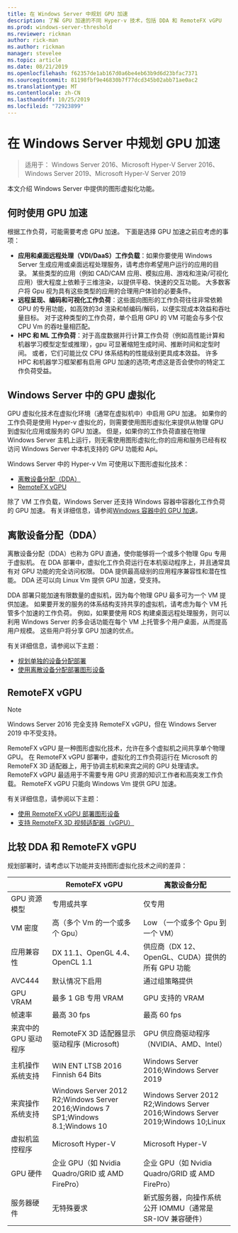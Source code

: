 ```yaml
---
title: 在 Windows Server 中规划 GPU 加速
description: 了解 GPU 加速的不同 Hyper-v 技术，包括 DDA 和 RemoteFX vGPU
ms.prod: windows-server-threshold
ms.reviewer: rickman
author: rick-man
ms.author: rickman
manager: stevelee
ms.topic: article
ms.date: 08/21/2019
ms.openlocfilehash: f62357de1ab167d0a6be4eb63b9d6d23bfac7371
ms.sourcegitcommit: 81198fbf9e46830b7f77dcd345b02abb71ae0ac2
ms.translationtype: MT
ms.contentlocale: zh-CN
ms.lasthandoff: 10/25/2019
ms.locfileid: "72923899"
---
```

# <a name="plan-for-gpu-acceleration-in-windows-server"></a>在 Windows Server 中规划 GPU 加速

> 适用于： Windows Server 2016、Microsoft Hyper-V Server 2016、Windows Server 2019、Microsoft Hyper-V Server 2019

本文介绍 Windows Server 中提供的图形虚拟化功能。

## <a name="when-to-use-gpu-acceleration"></a>何时使用 GPU 加速

根据工作负荷，可能需要考虑 GPU 加速。 下面是选择 GPU 加速之前应考虑的事项：

- **应用和桌面远程处理（VDI/DaaS）工作负载**：如果你要使用 Windows Server 生成应用或桌面远程处理服务，请考虑你希望用户运行的应用的目录。 某些类型的应用（例如 CAD/CAM 应用、模拟应用、游戏和渲染/可视化应用）很大程度上依赖于三维渲染，以提供平稳、快速的交互功能。 大多数客户将 Gpu 视为具有这些类型的应用的合理用户体验的必要条件。
- **远程呈现、编码和可视化工作负荷**：这些面向图形的工作负荷往往非常依赖 GPU 的专用功能，如高效的3d 渲染和帧编码/解码，以便实现成本效益和吞吐量目标。 对于这种类型的工作负荷，单个启用 GPU 的 VM 可能会与多个仅 CPU Vm 的吞吐量相匹配。
- **HPC 和 ML 工作负荷**：对于高度数据并行计算工作负荷（例如高性能计算和机器学习模型定型或推理），gpu 可显著缩短生成时间、推断时间和定型时间。 或者，它们可能比仅 CPU 体系结构的性能级别更具成本效益。 许多 HPC 和机器学习框架都有启用 GPU 加速的选项;考虑这是否会使你的特定工作负荷受益。

## <a name="gpu-virtualization-in-windows-server"></a>Windows Server 中的 GPU 虚拟化

GPU 虚拟化技术在虚拟化环境（通常在虚拟机中）中启用 GPU 加速。 如果你的工作负荷是使用 Hyper-v 虚拟化的，则需要使用图形虚拟化来提供从物理 GPU 到虚拟化应用或服务的 GPU 加速。 但是，如果你的工作负荷直接在物理 Windows Server 主机上运行，则无需使用图形虚拟化;你的应用和服务已经有权访问 Windows Server 中本机支持的 GPU 功能和 Api。

Windows Server 中的 Hyper-v Vm 可使用以下图形虚拟化技术：

- [离散设备分配（DDA）](#discrete-device-assignment-dda)
- [RemoteFX vGPU](#remotefx-vgpu)

除了 VM 工作负载，Windows Server 还支持 Windows 容器中容器化工作负荷的 GPU 加速。 有关详细信息，请参阅[Windows 容器中的 GPU 加速](https://docs.microsoft.com/virtualization/windowscontainers/deploy-containers/gpu-acceleration)。

## <a name="discrete-device-assignment-dda"></a>离散设备分配（DDA）

离散设备分配（DDA）也称为 GPU 直通，使你能够将一个或多个物理 Gpu 专用于虚拟机。 在 DDA 部署中，虚拟化工作负荷运行在本机驱动程序上，并且通常具有对 GPU 功能的完全访问权限。 DDA 提供最高级别的应用程序兼容性和潜在性能。 DDA 还可以向 Linux Vm 提供 GPU 加速，受支持。

DDA 部署只能加速有限数量的虚拟机，因为每个物理 GPU 最多可为一个 VM 提供加速。 如果要开发的服务的体系结构支持共享的虚拟机，请考虑为每个 VM 托管多个加速的工作负荷。 例如，如果要使用 RDS 构建桌面远程处理服务，则可以利用 Windows Server 的多会话功能在每个 VM 上托管多个用户桌面，从而提高用户规模。 这些用户将分享 GPU 加速的优点。

有关详细信息，请参阅以下主题：

- [规划单独的设备分配部署](plan-for-deploying-devices-using-discrete-device-assignment.md)
- [使用离散设备分配部署图形设备](../deploy/Deploying-graphics-devices-using-dda.md)

## <a name="remotefx-vgpu"></a>RemoteFX vGPU

> [!NOTE]
> Windows Server 2016 完全支持 RemoteFX vGPU，但在 Windows Server 2019 中不受支持。

RemoteFX vGPU 是一种图形虚拟化技术，允许在多个虚拟机之间共享单个物理 GPU。 在 RemoteFX vGPU 部署中，虚拟化的工作负荷运行在 Microsoft 的 RemoteFX 3D 适配器上，用于协调主机和来宾之间的 GPU 处理请求。 RemoteFX vGPU 最适用于不需要专用 GPU 资源的知识工作者和高突发工作负载。 RemoteFX vGPU 只能向 Windows Vm 提供 GPU 加速。

有关详细信息，请参阅以下主题：

- [使用 RemoteFX vGPU 部署图形设备](../deploy/deploy-graphics-devices-using-remotefx-vgpu.md)
- [支持 RemoteFX 3D 视频适配器（vGPU）](../../../remote/remote-desktop-services/rds-supported-config.md#remotefx-3d-video-adapter-vgpu-support)

## <a name="comparing-dda-and-remotefx-vgpu"></a>比较 DDA 和 RemoteFX vGPU

规划部署时，请考虑以下功能并支持图形虚拟化技术之间的差异：

|                       | RemoteFX vGPU                                                                       | 离散设备分配                                                          |
|-----------------------|-------------------------------------------------------------------------------------|-------------------------------------------------------------------------------------|
| GPU 资源模型    | 专用或共享                                                                 | 仅专用                                                                      |
| VM 密度            | 高（多个 Vm 的一个或多个 Gpu）                                                 | Low （一个或多个 Gpu 到一个 VM）                                                    |
| 应用兼容性     | DX 11.1、OpenGL 4.4、OpenCL 1.1                                                     | 供应商（DX 12、OpenGL、CUDA）提供的所有 GPU 功能                       |
| AVC444                | 默认情况下启用                                                                  | 通过组策略提供                                                      |
| GPU VRAM              | 最多 1 GB 专用 VRAM                                                           | GPU 支持的 VRAM                                                     |
| 帧速率            | 最高 30 fps                                                                         | 最高 60 fps                                                                         |
| 来宾中的 GPU 驱动程序   | RemoteFX 3D 适配器显示驱动程序 (Microsoft)                                      | GPU 供应商驱动程序（NVIDIA、AMD、Intel）                                              |
| 主机操作系统支持       | WIN ENT LTSB 2016 Finnish 64 Bits                                                                 | Windows Server 2016;Windows Server 2019                                            |
| 来宾操作系统支持      | Windows Server 2012 R2;Windows Server 2016;Windows 7 SP1;Windows 8.1;Windows 10 | Windows Server 2012 R2;Windows Server 2016;Windows Server 2019;Windows 10;Linux |
| 虚拟机监控程序            | Microsoft Hyper-V                                                                   | Microsoft Hyper-V                                                                   |
| GPU 硬件          | 企业 GPU（如 Nvidia Quadro/GRID 或 AMD FirePro）                         | 企业 GPU（如 Nvidia Quadro/GRID 或 AMD FirePro）                         |
| 服务器硬件       | 无特殊要求                                                             | 新式服务器，向操作系统公开 IOMMU（通常是 SR-IOV 兼容硬件）              |
